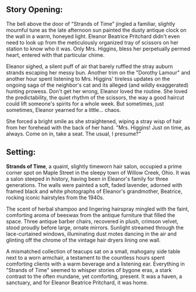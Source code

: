 ## Story Opening:

The bell above the door of "Strands of Time" jingled a familiar, slightly mournful tune as the late afternoon sun painted the dusty antique clock on the wall in a warm, honeyed light. Eleanor Beatrice Pritchard didn't even need to look up from the meticulously organized tray of scissors on her station to know who it was. Only Mrs. Higgins, bless her perpetually permed heart, entered with that particular chime.

Eleanor sighed, a silent puff of air that barely ruffled the stray auburn strands escaping her messy bun. Another trim on the "Dorothy Lamour" and another hour spent listening to Mrs. Higgins' tireless updates on the ongoing saga of the neighbor's cat and its alleged (and wildly exaggerated) hunting prowess. Don't get her wrong, Eleanor loved the routine. She loved the predictability, the quiet rhythm of the scissors, the way a good haircut could lift someone's spirits for a whole week. But sometimes, just sometimes, Eleanor yearned for a little... chaos.

She forced a bright smile as she straightened, wiping a stray wisp of hair from her forehead with the back of her hand. "Mrs. Higgins! Just on time, as always. Come on in, take a seat. The usual, I presume?"

## Setting:

**Strands of Time**, a quaint, slightly timeworn hair salon, occupied a prime corner spot on Maple Street in the sleepy town of Willow Creek, Ohio. It was a salon steeped in history, having been in Eleanor's family for three generations. The walls were painted a soft, faded lavender, adorned with framed black and white photographs of Eleanor's grandmother, Beatrice, rocking iconic hairstyles from the 1940s.

The scent of herbal shampoo and lingering hairspray mingled with the faint, comforting aroma of beeswax from the antique furniture that filled the space. Three antique barber chairs, recovered in plush, crimson velvet, stood proudly before large, ornate mirrors. Sunlight streamed through the lace-curtained windows, illuminating dust motes dancing in the air and glinting off the chrome of the vintage hair dryers lining one wall.

A mismatched collection of teacups sat on a small, mahogany side table next to a worn armchair, a testament to the countless hours spent comforting clients with a warm beverage and a listening ear. Everything in "Strands of Time" seemed to whisper stories of bygone eras, a stark contrast to the often mundane, yet comforting, present. It was a haven, a sanctuary, and for Eleanor Beatrice Pritchard, it was home.

